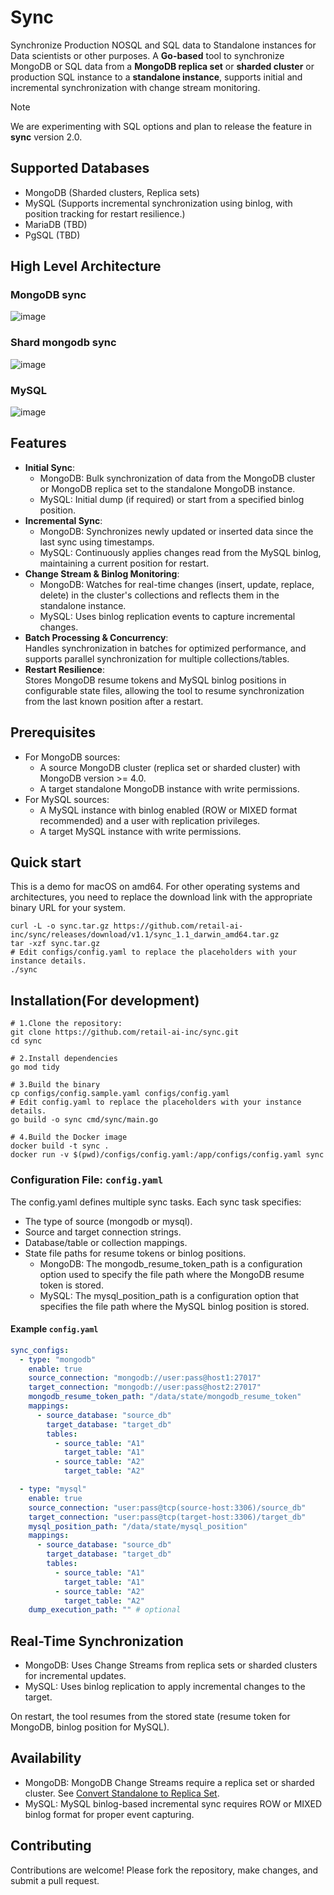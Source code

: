 # Sync

Synchronize Production NOSQL and SQL data to Standalone instances for Data scientists or other purposes. A **Go-based** tool to synchronize MongoDB or SQL data from a **MongoDB replica set** or **sharded cluster** or production SQL instance to a **standalone instance**, supports initial and incremental synchronization with change stream monitoring.

> [!NOTE]
> We are experimenting with SQL options and plan to release the feature in **sync** version 2.0.

## Supported Databases

- MongoDB (Sharded clusters, Replica sets)
- MySQL (Supports incremental synchronization using binlog, with position tracking for restart resilience.)
- MariaDB (TBD)
- PgSQL (TBD)

## High Level Architecture

### MongoDB sync
![image](https://github.com/user-attachments/assets/f600c3ae-a6bf-4d64-9a7b-6715456a146b)

### Shard mongodb sync

![image](https://github.com/user-attachments/assets/82cd3811-44bf-4d44-8ac8-9f32aace7a83)

### MySQL
![image](https://github.com/user-attachments/assets/f8a029b6-5185-487e-9d41-d183dca487fc)



## Features

- **Initial Sync**:
  - MongoDB: Bulk synchronization of data from the MongoDB cluster or MongoDB replica set to the standalone MongoDB instance.
  - MySQL: Initial dump (if required) or start from a specified binlog position.
- **Incremental Sync**:
  - MongoDB: Synchronizes newly updated or inserted data since the last sync using timestamps.
  - MySQL: Continuously applies changes read from the MySQL binlog, maintaining a current position for restart.
- **Change Stream & Binlog Monitoring**:
  - MongoDB: Watches for real-time changes (insert, update, replace, delete) in the cluster's collections and reflects them in the standalone instance.
  - MySQL: Uses binlog replication events to capture incremental changes.
- **Batch Processing & Concurrency**:  
  Handles synchronization in batches for optimized performance, and supports parallel synchronization for multiple collections/tables.
- **Restart Resilience**:  
  Stores MongoDB resume tokens and MySQL binlog positions in configurable state files, allowing the tool to resume synchronization from the last known position after a restart.

## Prerequisites
- For MongoDB sources:
  - A source MongoDB cluster (replica set or sharded cluster) with MongoDB version >= 4.0.
  - A target standalone MongoDB instance with write permissions.
- For MySQL sources:
  - A MySQL instance with binlog enabled (ROW or MIXED format recommended) and a user with replication privileges.
  - A target MySQL instance with write permissions.

## Quick start

This is a demo for macOS on amd64. For other operating systems and architectures, you need to replace the download link with the appropriate binary URL for your system.
```
curl -L -o sync.tar.gz https://github.com/retail-ai-inc/sync/releases/download/v1.1/sync_1.1_darwin_amd64.tar.gz
tar -xzf sync.tar.gz
# Edit configs/config.yaml to replace the placeholders with your instance details.
./sync
```

## Installation(For development)

```
# 1.Clone the repository:
git clone https://github.com/retail-ai-inc/sync.git
cd sync

# 2.Install dependencies
go mod tidy

# 3.Build the binary
cp configs/config.sample.yaml configs/config.yaml
# Edit config.yaml to replace the placeholders with your instance details.
go build -o sync cmd/sync/main.go

# 4.Build the Docker image
docker build -t sync .
docker run -v $(pwd)/configs/config.yaml:/app/configs/config.yaml sync
```

### Configuration File: `config.yaml`

The config.yaml defines multiple sync tasks. Each sync task specifies:  
- The type of source (mongodb or mysql).
- Source and target connection strings.
- Database/table or collection mappings.
- State file paths for resume tokens or binlog positions.
  - MongoDB: The mongodb_resume_token_path is a configuration option used to specify the file path where the MongoDB resume token is stored.
  - MySQL: The mysql_position_path is a configuration option that specifies the file path where the MySQL binlog position is stored.

#### Example `config.yaml`

```yaml
sync_configs:
  - type: "mongodb"
    enable: true
    source_connection: "mongodb://user:pass@host1:27017"
    target_connection: "mongodb://user:pass@host2:27017"
    mongodb_resume_token_path: "/data/state/mongodb_resume_token"
    mappings:
      - source_database: "source_db"
        target_database: "target_db"
        tables:
          - source_table: "A1"
            target_table: "A1"
          - source_table: "A2"
            target_table: "A2"

  - type: "mysql"
    enable: true
    source_connection: "user:pass@tcp(source-host:3306)/source_db"
    target_connection: "user:pass@tcp(target-host:3306)/target_db"
    mysql_position_path: "/data/state/mysql_position"
    mappings:
      - source_database: "source_db"
        target_database: "target_db"
        tables:
          - source_table: "A1"
            target_table: "A1"
          - source_table: "A2"
            target_table: "A2"
    dump_execution_path: "" # optional
```

## Real-Time Synchronization

- MongoDB: Uses Change Streams from replica sets or sharded clusters for incremental updates.
- MySQL: Uses binlog replication to apply incremental changes to the target.

On restart, the tool resumes from the stored state (resume token for MongoDB, binlog position for MySQL).

## Availability  

- MongoDB: MongoDB Change Streams require a replica set or sharded cluster. See [Convert Standalone to Replica Set](https://www.mongodb.com/docs/manual/tutorial/convert-standalone-to-replica-set/).
- MySQL: MySQL binlog-based incremental sync requires ROW or MIXED binlog format for proper event capturing.

## Contributing
Contributions are welcome! Please fork the repository, make changes, and submit a pull request.
